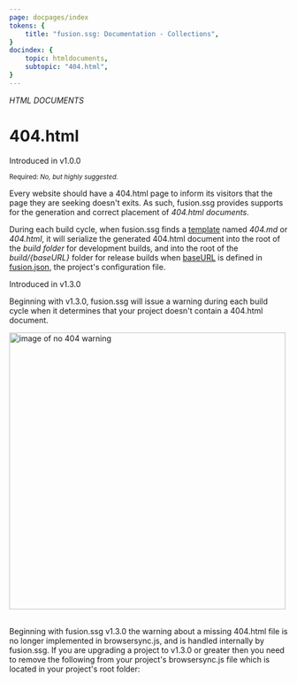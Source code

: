 ```yaml
---
page: docpages/index
tokens: {
    title: "fusion.ssg: Documentation - Collections",
}
docindex: {
    topic: htmldocuments,
    subtopic: "404.html",
}
---
```


<em>HTML DOCUMENTS</em>

# 404.html

<p class="ver">Introduced in v1.0.0</p>

<section class="container">
<div><small>Required: <em>No, but highly suggested.</em></small></div>
</section>

Every website should have a 404.html page to inform its visitors that the page they are seeking doesn't exits. As such, fusion.ssg provides supports for the generation and correct placement of _404.html documents_.

During each build cycle, when fusion.ssg finds a <a href="{baseURL}/docs/{docsCurrentVersion}/htmldocuments/templates">template</a> named _404.md_ or _404.html_, it will serialize the generated 404.html document into the root of the _build folder_ for development builds, and into the root of the _build/&lbrace;baseURL&rbrace;_ folder for release builds when <a href="{baseURL}/docs/{docsCurrentVersion}/configuration/fusionssg-configuration#baseurl">baseURL</a> is defined in <a href="{baseURL}/docs/{docsCurrentVersion}/configuration/fusionssg-configuration">fusion.json</a>, the project's configuration file.

<p class="ver">Introduced in v1.3.0</p>

Beginning with  v1.3.0, fusion.ssg will issue a warning during each build cycle when it determines that your project doesn't contain a 404.html document.

<img src="{baseURL}/media/no-404-warning.png" alt="image of no 404 warning" width="500">
<br>
<br>
 <p class="warn">Beginning with fusion.ssg v1.3.0 the warning about a missing 404.html file is no longer implemented in browsersync.js, and is handled internally by fusion.ssg. If you are upgrading a project to v1.3.0 or greater then you need to remove the following from your project's browsersync.js file which is located in your project's root folder:</p>
